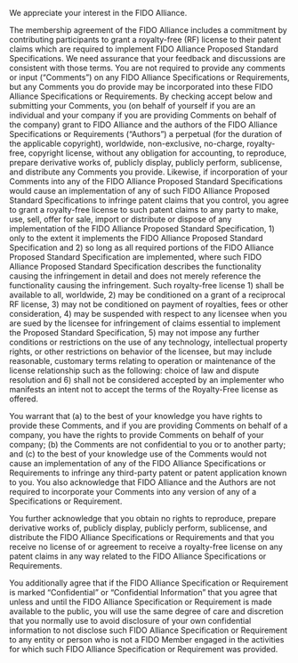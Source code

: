 We appreciate your interest in the FIDO Alliance. 

The membership agreement of the FIDO Alliance includes a commitment by contributing participants to grant a royalty-free (RF) license to their patent claims which are required to implement FIDO Alliance Proposed Standard Specifications. We need assurance that your feedback and discussions are consistent with those terms. You are not required to provide any comments or input (“Comments”) on any FIDO Alliance Specifications or Requirements, but any Comments you do provide may be incorporated into these FIDO Alliance Specifications or Requirements. By checking accept below and submitting your Comments, you (on behalf of yourself if you are an individual and your company if you are providing Comments on behalf of the company) grant to FIDO Alliance and the authors of the FIDO Alliance Specifications or Requirements (“Authors”) a perpetual (for the duration of the applicable copyright), worldwide, non-exclusive, no-charge, royalty-free, copyright license, without any obligation for accounting, to reproduce, prepare derivative works of, publicly display, publicly perform, sublicense, and distribute any Comments you provide. Likewise, if incorporation of your Comments into any of the FIDO Alliance Proposed Standard Specifications would cause an implementation of any of such FIDO Alliance Proposed Standard Specifications to infringe patent claims that you control, you agree to grant a royalty-free license to such patent claims to any party to make, use, sell, offer for sale, import or distribute or dispose of any implementation of the FIDO Alliance Proposed Standard Specification, 1) only to the extent it implements the FIDO Alliance Proposed Standard Specification and 2) so long as all required portions of the FIDO Alliance Proposed Standard Specification are implemented, where such FIDO Alliance Proposed Standard Specification describes the functionality causing the infringement in detail and does not merely reference the functionality causing the infringement. Such royalty-free license 1) shall be available to all, worldwide, 2) may be conditioned on a grant of a reciprocal RF license, 3) may not be conditioned on payment of royalties, fees or other consideration, 4) may be suspended with respect to any licensee when you are sued by the licensee for infringement of claims essential to implement the Proposed Standard Specification, 5) may not impose any further conditions or restrictions on the use of any technology, intellectual property rights, or other restrictions on behavior of the licensee, but may include reasonable, customary terms relating to operation or maintenance of the license relationship such as the following: choice of law and dispute resolution and 6) shall not be considered accepted by an implementer who manifests an intent not to accept the terms of the Royalty-Free license as offered.

You warrant that (a) to the best of your knowledge you have rights to provide these Comments, and if you are providing Comments on behalf of a company, you have the rights to provide Comments on behalf of your company; (b) the Comments are not confidential to you or to another party; and (c) to the best of your knowledge use of the Comments would not cause an implementation of any of the FIDO Alliance Specifications or Requirements to infringe any third-party patent or patent application known to you. You also acknowledge that FIDO Alliance and the Authors are not required to incorporate your Comments into any version of any of a Specifications or Requirement.

You further acknowledge that you obtain no rights to reproduce, prepare derivative works of, publicly display, publicly perform, sublicense, and distribute the FIDO Alliance Specifications or Requirements and that you receive no license of or agreement to receive a royalty-free license on any patent claims in any way related to the FIDO Alliance Specifications or Requirements.

You additionally agree that if the FIDO Alliance Specification or Requirement is marked “Confidential” or “Confidential Information” that you agree that unless and until the FIDO Alliance Specification or Requirement is made available to the public, you will use the same degree of care and discretion that you normally use to avoid disclosure of your own confidential information to not disclose such FIDO Alliance Specification or Requirement to any entity or person who is not a FIDO Member engaged in the activities for which such FIDO Alliance Specification or Requirement was provided.

